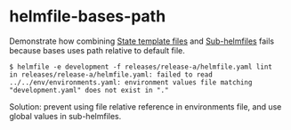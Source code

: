 # helmfile-bases-path

Demonstrate how combining [State template files](https://helmfile.readthedocs.io/en/latest/writing-helmfile/#layering-state-template-files) and [Sub-helmfiles](https://helmfile.readthedocs.io/en/latest/writing-helmfile/#re-using-environment-state-in-sub-helmfiles) fails because bases uses path relative to default file.

```console
$ helmfile -e development -f releases/release-a/helmfile.yaml lint
in releases/release-a/helmfile.yaml: failed to read ../../env/environments.yaml: environment values file matching "development.yaml" does not exist in "."
```

Solution: prevent using file relative reference in environments file, and use global values in sub-helmfiles.

